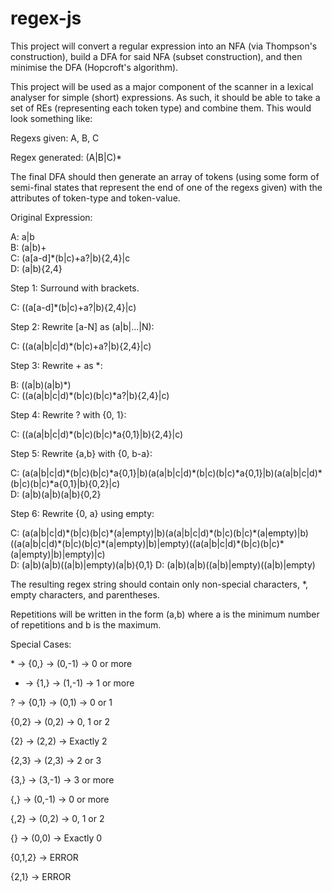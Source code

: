 # regex-js

This project will convert a regular expression into an NFA (via Thompson's construction), build a
DFA for said NFA (subset construction), and then minimise the DFA (Hopcroft's algorithm).

This project will be used as a major component of the scanner in a lexical analyser for simple
(short) expressions. As such, it should be able to take a set of REs (representing each token type)
and combine them. This would look something like:

Regexs given: A, B, C

Regex generated: (A|B|C)\*

The final DFA should then generate an array of tokens (using some form of semi-final states that
represent the end of one of the regexs given) with the attributes of token-type and token-value.



Original Expression:

A: a|b<br/>
B: (a|b)+<br/>
C: (a\[a-d]\*(b|c)+a?|b){2,4}|c<br/>
D: (a|b){2,4}

Step 1: Surround with brackets.

C: ((a\[a-d]\*(b|c)+a?|b){2,4}|c)

Step 2: Rewrite \[a-N] as (a|b|...|N):

C: ((a(a|b|c|d)\*(b|c)+a?|b){2,4}|c)

Step 3: Rewrite + as \*:

B: ((a|b)(a|b)*)<br/>
C: ((a(a|b|c|d)\*(b|c)(b|c)\*a?|b){2,4}|c)

Step 4: Rewrite ? with {0, 1}:

C: ((a(a|b|c|d)\*(b|c)(b|c)\*a{0,1}|b){2,4}|c)

Step 5: Rewrite {a,b} with {0, b-a}:

C: (a(a|b|c|d)\*(b|c)(b|c)\*a{0,1}|b)(a(a|b|c|d)\*(b|c)(b|c)\*a{0,1}|b)(a(a|b|c|d)\*(b|c)(b|c)\*a{0,1}|b){0,2}|c)<br/>
D: (a|b)(a|b)(a|b){0,2}

Step 6: Rewrite {0, a} using empty:

C: (a(a|b|c|d)\*(b|c)(b|c)\*(a|empty)|b)(a(a|b|c|d)\*(b|c)(b|c)\*(a|empty)|b)((a(a|b|c|d)\*(b|c)(b|c)\*(a|empty)|b)|empty)((a(a|b|c|d)\*(b|c)(b|c)\*(a|empty)|b)|empty)|c)<br/>
D: (a|b)(a|b)((a|b)|empty)(a|b){0,1}
D: (a|b)(a|b)((a|b)|empty)((a|b)|empty)

The resulting regex string should contain only non-special characters, \*, empty characters, and parentheses.


Repetitions will be written in the form (a,b) where a is the minimum number of repetitions and b is the maximum.

Special Cases:

\* -> {0,} -> (0,-1) -> 0 or more

+ -> {1,} -> (1,-1) -> 1 or more

? -> {0,1} -> (0,1) -> 0 or 1

{0,2} -> (0,2) -> 0, 1 or 2

{2} -> (2,2) -> Exactly 2

{2,3} -> (2,3) -> 2 or 3

{3,} -> (3,-1) -> 3 or more

{,} -> (0,-1) -> 0 or more

{,2} -> (0,2) -> 0, 1 or 2

{} -> (0,0) -> Exactly 0

{0,1,2} -> ERROR

{2,1} -> ERROR